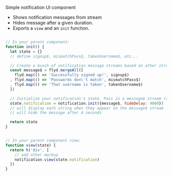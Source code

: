 Simple notification UI component

- Shows notification messages from stream
- Hides message after a given duration.
- Exports a `view` and an `init` function.

```js

// In your parent component:
function init() {
  let state = {}
  // define signup$, mismatchPass$, takenUsername$, etc...

  // Create a bunch of notification message streams based on other streams
  const message$ = flyd.mergeAll([
    flyd.map(() => 'Successfully signed up!', signup$)
  , flyd.map(() => 'Passwords don\'t match', mismatchPass$)
  , flyd.map(() => 'That username is taken', takenUsername$)
  ])

  // Initialize your notification's state. Pass in a message$ stream (required), and an optional hideDelay parameter to set how long the notification is displayed.
  state.notification = notification.init({message$, hideDelay: 4000})
  // will display each string when they appear on the message$ stream
  // will hide the message after 4 seconds

  return state
}


// In your parent component view:
function view(state) {
  return h('div', [
    // add other markup
    notification.view(state.notification)
  ])
}
```
